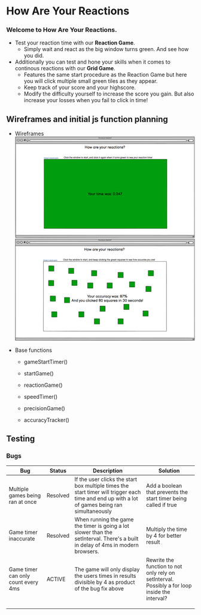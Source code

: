 # How Are Your Reactions
### Welcome to How Are Your Reactions. 
- Test your reaction time with our **Reaction Game**.  
    - Simply wait and react as the big window turns green. And see how you did.
- Additionally you can test and hone your skills when it comes to continous reactions with our **Grid Game**.
    - Features the same start procedure as the Reaction Game but here you will click multiple small green tiles as they appear.
    - Keep track of your score and your highscore.
    - Modify the difficulty yourself to increase the score you gain. But also increase your losses when you fail to click in time!
## Wireframes and initial js function planning

- Wireframes \
![image](readme-assets/images/reaction-wireframe.png) \
![image](readme-assets/images/precision-wireframe.png)

- Base functions
    - gameStartTimer()

    - startGame()

    - reactionGame()

    - speedTimer()

    - precisionGame()

    - accuracyTracker()

## Testing

### Bugs
| Bug    | Status      | Description | Solution |
| --- | ------ | ----------- | -------- |
| Multiple games being ran at once | Resolved | If the user clicks the start box multiple times the start timer will trigger each time and end up with a lot of games being ran simultaneously | Add a boolean that prevents the start timer being called if true |
| Game timer inaccurate | Resolved | When running the game the timer is going a lot slower than the setInterval. There's a built in delay of 4ms in modern browsers. | Multiply the time by 4 for better result
| Game timer can only count every 4ms | ACTIVE | The game will only display the users times in results divisible by 4 as product of the bug fix above | Rewrite the function to not only rely on setInterval. Possibly a for loop inside the interval? |
|        |              |                        |                  |
|        |              |                        |                  |
|        |              |                        |                  |
